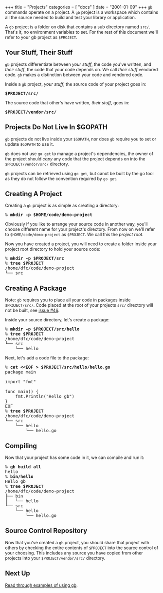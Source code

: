 +++
title = "Projects"
categories = [ "docs" ]
date = "2001-01-09"
+++
`gb` commands operate on a project. A `gb` project is a workspace which contains all the source needed to build and test your library or application. 

A `gb` project is a folder on disk that contains a sub directory named <code>src/</code>. That's it, no environment variables to set. For the rest of this document we'll refer to your gb project as <code>$PROJECT</code>.

## Your Stuff, Their Stuff

`gb` projects differentiate between _your stuff_, the code you've written, and _their stuff_, the code that your code depends on. We call _their stuff_ vendored code. `gb` makes a distinction between your code and vendored code. 

Inside a `gb` project, _your stuff_, the source code of your project goes in:

<pre><b>$PROJECT/src/</b></pre>

The source code that other's have written, _their stuff_, goes in:

<pre><b>$PROJECT/vendor/src/</b></pre>

## Projects Do Not Live In $GOPATH

`gb` projects do not live inside your `$GOPATH`, nor does `gb` require you to set or update `$GOPATH` to use it. 

`gb` does not use `go get` to manage a project's dependencies, the owner of the project should _copy_ any code that the project depends on into the `$PROJECT/vendor/src/` directory.

`gb` projects can be retrieved using `go get`, but canot be built by the go tool as they do not follow the convention required by `go get`.

## Creating A Project

Creating a `gb` project is as simple as creating a directory:

<pre>% <b>mkdir -p $HOME/code/demo-project</b></pre>

Obviously if you like to arrange your source code in another way, you'll choose different name for your project's directory. From now on we'll refer to `$HOME/code/demo-project` as `$PROJECT`. We call this the _project root_.

Now you have created a project, you will need to create a folder inside your project root directory to hold your source code:

<pre>% <b>mkdir -p $PROJECT/src</b>
% <b>tree $PROJECT</b>
/home/dfc/code/demo-project
└── src</pre>

## Creating A Package

Note: `gb` requires you to place all your code in packages inside `$PROJECT/src/`. Code placed at the root of your projects `src/` directory will not be built, see [issue #46](https://github.com/constabulary/gb/issues/46).

Inside your source directory, let's create a package:

<pre>% <b>mkdir -p $PROJECT/src/hello</b>
% <b>tree $PROJECT</b>
/home/dfc/code/demo-project
└── src
    └── hello</pre>

Next, let's add a code file to the package:

<pre>% <b>cat &lt;&lt;EOF > $PROJECT/src/hello/hello.go</b>
package main
 
import "fmt"
 
func main() {
    fmt.Println("Hello gb")
}
EOF
% <b>tree $PROJECT</b>
/home/dfc/code/demo-project
└── src
    └── hello
        └── hello.go</pre>

## Compiling

Now that your project has some code in it, we can compile and run it:

<pre>% <b>gb build all</b>
hello
% <b>bin/hello</b>
Hello gb
% <b>tree $PROJECT</b>
/home/dfc/code/demo-project
├── bin
│   └── hello
└── src
    └── hello
        └── hello.go</pre>

## Source Control Repository

Now that you've created a `gb` project, you should share that project with others by checking the entire contents of `$PROJECT` into the source control of your choosing. This includes any source you have copied from other projects into your `$PROJECT/vendor/src/` directory.

## Next Up

[Read through examples of using gb](/examples).
